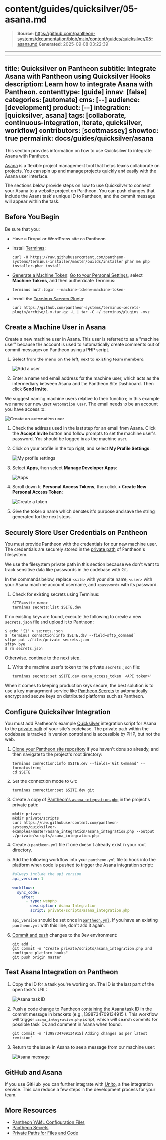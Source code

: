 # content/guides/quicksilver/05-asana.md

> **Source**: https://github.com/pantheon-systems/documentation/blob/main/content/guides/quicksilver/05-asana.md
> **Generated**: 2025-09-08 03:22:39

---

---
title: Quicksilver on Pantheon
subtitle: Integrate Asana with Pantheon using Quicksilver Hooks
description: Learn how to integrate Asana with Pantheon.
contenttype: [guide]
innav: [false]
categories: [automate]
cms: [--]
audience: [development]
product: [--]
integration: [quicksilver, asana]
tags: [collaborate, continuous-integration, iterate, quicksilver, workflow]
contributors: [scottmassey]
showtoc: true
permalink: docs/guides/quicksilver/asana
---

This section provides information on how to use Quicksilver to integrate Asana with Pantheon.

[Asana](https://asana.com) is a flexible project management tool that helps teams collaborate on projects. You can spin up and manage projects quickly and easily with the Asana user interface.

The sections below provide steps on how to use Quicksilver to connect your Asana to a website project on Pantheon. You can push changes that include the Asana task's unique ID to Pantheon, and the commit message will appear within the task.

## Before You Begin

Be sure that you:

- Have a Drupal or WordPress site on Pantheon

- Install [Terminus](/terminus):

  ```bash{promptUser: user}
  curl -O https://raw.githubusercontent.com/pantheon-systems/terminus-installer/master/builds/installer.phar && php installer.phar install
  ```

- [Generate a Machine Token](https://dashboard.pantheon.io/machine-token/create): [Go to your Personal Settings](/personal-settings), select **Machine Tokens**, and then authenticate Terminus:

  ```bash{promptUser: user}
  terminus auth:login --machine-token=‹machine-token›
  ```

- Install the [Terminus Secrets Plugin](https://github.com/pantheon-systems/terminus-secrets-plugin):

  ```bash{promptUser: user}
  curl https://github.com/pantheon-systems/terminus-secrets-plugin/archive/1.x.tar.gz -L | tar -C ~/.terminus/plugins -xvz
  ```

## Create a Machine User in Asana

Create a new machine user in Asana. This user is referred to as a "machine user" because the account is used to automatically create comments out of commit messages on Pantheon using a PHP script.

1. Select <Icon icon="circlePlus"/> from the menu on the left, next to existing team members:

   ![Add a user](../../../images/integrations/asana/new-user.png)

1. Enter a name and email address for the machine user, which acts as the intermediary between Asana and the Pantheon Site Dashboard. Then click **Send Invite**.

  We suggest naming machine users relative to their function; in this example we name our new user `Automation User`. The email needs to be an account you have access to:

   ![Create an automation user](../../../images/integrations/asana/new-user-add.png)

1. Check the address used in the last step for an email from Asana. Click the **Accept Invite** button and follow prompts to set the machine user's password. You should be logged in as the machine user.

1. Click on your profile in the top right, and select **My Profile Settings**:

   ![My profile settings](../../../images/integrations/asana/my-profile-settings.png)

1. Select **Apps**, then select **Manage Developer Apps**:

   ![Apps](../../../images/integrations/asana/apps.png)

1. Scroll down to **Personal Access Tokens**, then click **+ Create New Personal Access Token**:

   ![Create a token](../../../images/integrations/asana/access-token.png)

1. Give the token a name which denotes it's purpose and save the string generated for the next steps.

## Securely Store User Credentials on Pantheon

You must provide Pantheon with the credentials for our new machine user. The credentials are securely stored in the [private path](/guides/secure-development/private-paths/#private-path-for-files) of Pantheon's filesystem.

We use the filesystem private path in this section because we don't want to track sensitive data like passwords in the codebase with Git.

In the commands below, replace `<site>` with your site name, `<user>` with your Asana machine account username, and `<password>` with its password.

1. Check for existing secrets using Terminus:

   ```bash{promptUser: user}
   SITE=<site_name>
   terminus secrets:list $SITE.dev
   ```

  If no existing keys are found, execute the following to create a new `secrets.json` file and upload it to Pantheon:

   ```none
   $ echo '{}' > secrets.json
   $ `terminus connection:info $SITE.dev --field=sftp_command`
   sftp> put ./files/private secrets.json
   sftp> bye
   $ rm secrets.json
   ```

  Otherwise, continue to the next step.

1. Write the machine user's token to the private `secrets.json` file:

   ```bash{promptUser: user}
   terminus secrets:set $SITE.dev asana_access_token '<API token>'
   ```

<Alert title="Note" type="info">

When it comes to keeping production keys secure, the best solution is to use a key management service like [Pantheon Secrets](/guides/secrets) to automatically encrypt and secure keys on distributed platforms such as Pantheon.

</Alert>

## Configure Quicksilver Integration

You must add Pantheon's example [Quicksilver](/guides/quicksilver) integration script for Asana to the [private path](/guides/secure-development/private-paths#private-path-for-code) of your site's codebase. The private path within the codebase is tracked in version control and is accessible by PHP, but not the web.

1. [Clone your Pantheon site repository](/guides/git/git-config#clone-your-site-codebase) if you haven't done so already, and then navigate to the project's root directory:

   ```bash{promptUser: user}
   terminus connection:info $SITE.dev --fields='Git Command' --format=string`
   cd $SITE
   ```

1. Set the connection mode to Git:

   ```bash{promptUser: user}
   terminus connection:set $SITE.dev git
   ```

1. Create a copy of [Pantheon's `asana_integration.php`](https://github.com/pantheon-systems/quicksilver-examples/tree/master/asana_integration) in the project's private path:

   ```bash{promptUser: user}
   mkdir private
   mkdir private/scripts
   curl https://raw.githubusercontent.com/pantheon-systems/quicksilver-examples/master/asana_integration/asana_integration.php --output ./private/scripts/asana_integration.php
   ```

1. Create a `pantheon.yml` file if one doesn't already exist in your root directory.

1. Add the following workflow into your `pantheon.yml` file to hook into the platform when code is pushed to trigger the Asana integration script:

   ```yaml:title=pantheon.yml
   #always include the api version
   api_version: 1

   workflows:
     sync_code:
       after:
         - type: webphp
           description: Asana Integration
           script: private/scripts/asana_integration.php
   ```

    <Alert title="Note" type="info">

    `api_version` should be set once in [`pantheon.yml`](/pantheon-yml). If you have an existing `pantheon.yml` with this line, don't add it again.

    </Alert>

1. [Commit and push](/guides/git/git-config#push-changes-to-pantheon) changes to the Dev environment:

   ```bash{promptUser: user}
   git add .
   git commit -m "Create private/scripts/asana_integration.php and configure platform hooks"
   git push origin master
   ```

## Test Asana Integration on Pantheon

1. Copy the ID for a task you're working on. The ID is the last part of the open task's URL:

    ![Asana task ID](../../../images/integrations/asana/task-id.png)

1. Push a code change to Pantheon containing the Asana task ID in the commit message in brackets (e.g., [398734709134915]). This workflow will trigger `asana_integration.php` script, which will search commits for possible task IDs and comment in Asana when found.

   ```bash{promptUser: user}
   git commit -m "[398734709134915] Adding changes as per latest revision"
   ```

1. Return to the issue in Asana to see a message from our machine user:

    ![Asana message](../../../images/integrations/asana/asana-task.png)

## GitHub and Asana

If you use GitHub, you can further integrate with [Unito](https://unito.io/asana-sync/), a free integration service. This can reduce a few steps in the development process for your team.

## More Resources

- [Pantheon YAML Configuration Files](/pantheon-yml)
- [Pantheon Secrets](/guides/secrets)
- [Private Paths for Files and Code](/guides/secure-development/private-paths)
